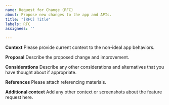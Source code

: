 ```yaml
---
name: Request for Change (RFC)
about: Propose new changes to the app and APIs.
title: "[RFC] Title"
labels: RFC
assignees: ''

---
```


**Context**
Please provide current context to the non-ideal app behaviors.

**Proposal**
Describe the proposed change and improvement.

**Considerations**
Describe any other considerations and alternatives that you have thought about if appropriate.

**References**
Please attach referencing materials.

**Additional context**
Add any other context or screenshots about the feature request here.
